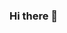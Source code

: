 ### Hi there 👋

<!--
**josephzakher/josephzakher** is a ✨ _special_ ✨ repository because its `README.md` (this file) appears on your GitHub profile.

Here are some ideas to get you started:

- 🔭 I’m currently working on Qiosk.io
- 🌱 I’m currently learning more about UX and Flutter
- 💬 Ask me about startups, UX/UI, or Flutter
- 📫 Reach me on joey@qiosk.io
-->

